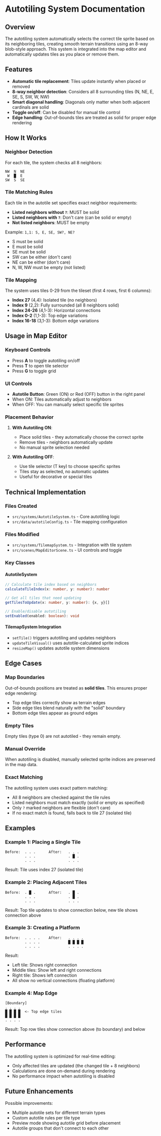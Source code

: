 # Autotiling System Documentation

## Overview

The autotiling system automatically selects the correct tile sprite based on its neighboring tiles, creating smooth terrain transitions using an 8-way blob-style approach. This system is integrated into the map editor and automatically updates tiles as you place or remove them.

## Features

- **Automatic tile replacement**: Tiles update instantly when placed or removed
- **8-way neighbor detection**: Considers all 8 surrounding tiles (N, NE, E, SE, S, SW, W, NW)
- **Smart diagonal handling**: Diagonals only matter when both adjacent cardinals are solid
- **Toggle on/off**: Can be disabled for manual tile control
- **Edge handling**: Out-of-bounds tiles are treated as solid for proper edge rendering

## How It Works

### Neighbor Detection

For each tile, the system checks all 8 neighbors:

```
NW  N  NE
 W  █  E
SW  S  SE
```

### Tile Matching Rules

Each tile in the autotile set specifies exact neighbor requirements:

- **Listed neighbors without `?`**: MUST be solid
- **Listed neighbors with `?`**: Don't care (can be solid or empty)
- **Not listed neighbors**: MUST be empty

Example: `1,1: S, E, SE, SW?, NE?`

- S must be solid
- E must be solid
- SE must be solid
- SW can be either (don't care)
- NE can be either (don't care)
- N, W, NW must be empty (not listed)

### Tile Mapping

The system uses tiles 0-29 from the tileset (first 4 rows, first 6 columns):

- **Index 27** (4,4): Isolated tile (no neighbors)
- **Index 9** (2,2): Fully surrounded (all 8 neighbors solid)
- **Index 24-26** (4,1-3): Horizontal connections
- **Index 0-2** (1,1-3): Top edge variations
- **Index 16-18** (3,1-3): Bottom edge variations

## Usage in Map Editor

### Keyboard Controls

- Press **A** to toggle autotiling on/off
- Press **T** to open tile selector
- Press **G** to toggle grid

### UI Controls

- **Autotile Button**: Green (ON) or Red (OFF) button in the right panel
- When ON: Tiles automatically adjust to neighbors
- When OFF: You can manually select specific tile sprites

### Placement Behavior

1. **With Autotiling ON**:

   - Place solid tiles - they automatically choose the correct sprite
   - Remove tiles - neighbors automatically update
   - No manual sprite selection needed

2. **With Autotiling OFF**:
   - Use tile selector (T key) to choose specific sprites
   - Tiles stay as selected, no automatic updates
   - Useful for decorative or special tiles

## Technical Implementation

### Files Created

- `src/systems/AutotileSystem.ts` - Core autotiling logic
- `src/data/autotileConfig.ts` - Tile mapping configuration

### Files Modified

- `src/systems/TilemapSystem.ts` - Integration with tile system
- `src/scenes/MapEditorScene.ts` - UI controls and toggle

### Key Classes

#### AutotileSystem

```typescript
// Calculate tile index based on neighbors
calculateTileIndex(x: number, y: number): number

// Get all tiles that need updating
getTilesToUpdate(x: number, y: number): {x, y}[]

// Enable/disable autotiling
setEnabled(enabled: boolean): void
```

#### TilemapSystem Integration

- `setTile()` triggers autotiling and updates neighbors
- `updateTileVisual()` uses autotile-calculated sprite indices
- `resizeMap()` updates autotile system dimensions

## Edge Cases

### Map Boundaries

Out-of-bounds positions are treated as **solid tiles**. This ensures proper edge rendering:

- Top edge tiles correctly show as terrain edges
- Side edge tiles blend naturally with the "solid" boundary
- Bottom edge tiles appear as ground edges

### Empty Tiles

Empty tiles (type 0) are not autotiled - they remain empty.

### Manual Override

When autotiling is disabled, manually selected sprite indices are preserved in the map data.

### Exact Matching

The autotiling system uses exact pattern matching:

- All 8 neighbors are checked against the tile rules
- Listed neighbors must match exactly (solid or empty as specified)
- Only `?` marked neighbors are flexible (don't care)
- If no exact match is found, falls back to tile 27 (isolated tile)

## Examples

### Example 1: Placing a Single Tile

```
Before:  . . .      After:   . . .
         . . .               . █ .
         . . .               . . .
```

Result: Tile uses index 27 (isolated tile)

### Example 2: Placing Adjacent Tiles

```
Before:  . █ .      After:   . █ .
         . . .               . █ .
         . . .               . . .
```

Result: Top tile updates to show connection below, new tile shows connection above

### Example 3: Creating a Platform

```
Before:  . . . .    After:   . . . .
         . . . .             █ █ █ █
         . . . .             . . . .
```

Result:

- Left tile: Shows right connection
- Middle tiles: Show left and right connections
- Right tile: Shows left connection
- All show no vertical connections (floating platform)

### Example 4: Map Edge

```
[Boundary]
. . . .
█ █ █ █  <- Top edge tiles
█ █ █ █
. . . .
```

Result: Top row tiles show connection above (to boundary) and below

## Performance

The autotiling system is optimized for real-time editing:

- Only affected tiles are updated (the changed tile + 8 neighbors)
- Calculations are done on-demand during rendering
- No performance impact when autotiling is disabled

## Future Enhancements

Possible improvements:

- Multiple autotile sets for different terrain types
- Custom autotile rules per tile type
- Preview mode showing autotile grid before placement
- Autotile groups that don't connect to each other
